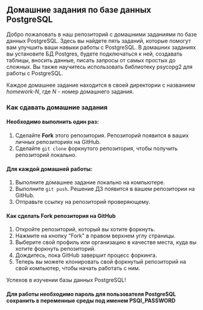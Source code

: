 ## Домашние задания по базе данных PostgreSQL

Добро пожаловать в наш репозиторий с домашними заданиями по базе данных PostgreSQL. 
Здесь вы найдете пять заданий, которые помогут вам улучшить ваши навыки работы с PostgreSQL. 
В домашних заданиях вы установите БД Postgres, будете подключаться к ней, создавать таблицы, вносить данные, 
писать запросы от самых простых до сложных. Вы также научитесь использовать библиотеку psycopg2 для работы с PostgreSQL.

Каждое домашнее задание находится в своей директории с названием _homework-N_, где _N_ - номер домашнего задания. 


### Как сдавать домашние задания

#### Необходимо выполнить один раз:

1. Сделайте __Fork__ этого репозитория. Репозиторий появится в ваших личных репозиториях на GitHub.
2. Сделайте `git clone` форкнутого репозитория, чтобы получить репозиторий локально.

#### Для каждой домашней работы:

1. Выполните домашнее задание локально на компьютере.
2. Выполните `git push`. Решение ДЗ появится в вашем репозитории на GitHub.
3. Отправьте ссылку на репозиторий проверяющему.

#### Как сделать Fork репозитория на GitHub

1. Откройте репозиторий, который вы хотите форкнуть.
2. Нажмите на кнопку "Fork" в правом верхнем углу страницы.
3. Выберите свой профиль или организацию в качестве места, куда вы хотите форкнуть репозиторий.
4. Дождитесь, пока GitHub завершит процесс форкинга.
5. Теперь вы можете клонировать свой форкнутый репозиторий на свой компьютер, чтобы начать работать с ним.

Успехов в изучении базы данных PostgreSQL!


#### Для работы необходимо пароль для пользователя PostgreSQL сохранить в переменные среды под именем PSQl_PASSWORD
